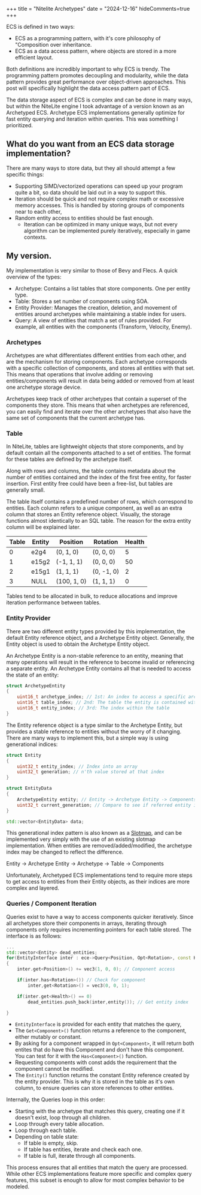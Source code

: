 +++
title = "Nitelite Archetypes"
date = "2024-12-16"
hideComments=true
+++ 

ECS is defined in two ways:
- ECS as a programming pattern, with it's core philosophy of "Composition over inheritance.
- ECS as a data access pattern, where objects are stored in a more efficient layout.

Both definitions are incredibly important to why ECS is trendy. The programming pattern promotes decoupling and modularity, while the data pattern provides great performance over object-driven approaches. This post will specifically highlight the data access pattern part of ECS.

The data storage aspect of ECS is complex and can be done in many ways, but within the NiteLite engine I took advantage of a version known as an Archetyped ECS. Archetype ECS implementations generally optimize for fast entity querying and iteration within queries. This was something I prioritized.

## What do you want from an ECS data storage implementation?

There are many ways to store data, but they all should attempt a few specific things:
- Supporting SIMD/vectorized operations can speed up your program quite a bit, so data should be laid out in a way to support this.
- Iteration should be quick and not require complex math or excessive memory accesses. This is handled by storing groups of components near to each other,
- Random entity access to entities should be fast enough. 
    - Iteration can be optimized in many unique ways, but not every algorithm can be implemented purely iteratively, especially in game contexts. 

## My version.

My implementation is very similar to those of Bevy and Flecs. A quick overview of the types:
- Archetype: Contains a list tables that store components. One per entity type.
- Table: Stores a set number of components using SOA.
- Entity Provider: Manages the creation, deletion, and movement of entities around archetypes while maintaining a stable index for users.
- Query: A view of entities that match a set of rules provided. For example, all entities with the components (Transform, Velocity, Enemy).

### Archetypes

Archetypes are what differentiates different entities from each other, and are the mechanism for storing components. Each archetype corresponds with a specific collection of components, and stores all entities with that set. This means that operations that involve adding or removing entities/components will result in data being added or removed from at least one archetype storage device.

Archetypes keep track of other archetypes that contain a superset of the components they store. This means that when archetypes are referenced, you can easily find and iterate over the other archetypes that also have the same set of components that the current archetype has.

### Table

In NiteLite, tables are lightweight objects that store components, and by default contain all the components attached to a set of entities. The format for these tables are defined by the archetype itself.

Along with rows and columns, the table contains metadata about the number of entities contained and the index of the first free entity, for faster insertion. First entity free could have been a free-list, but tables are generally small.

The table itself contains a predefined number of rows, which correspond to entities. Each column refers to a unique component, as well as an extra column that stores an Entity reference object. Visually, the storage functions almost identically to an SQL table. The reason for the extra entity column will be explained later.

| Table | Entity | Position    | Rotation   | Health |
| ----- | ------ | ----------- | ---------- | ------ |
| 0     | e2g4   | (0, 1, 0)   | (0, 0, 0)  | 5      |
| 1     | e15g2  | (-1, 1, 1)  | (0, 0, 0)  | 50     |
| 2     | e15g1  | (1, 1, 1)   | (0, -1, 0) | 2      |
| 3     | NULL   | (100, 1, 0) | (1, 1, 1)  | 0      |
Tables tend to be allocated in bulk, to reduce allocations and improve iteration performance between tables.

### Entity Provider

There are two different entity types provided by this implementation, the default Entity reference object, and a Archetype Entity object. Generally, the Entity object is used to obtain the Archetype Entity object.

An Archetype Entity is a non-stable reference to an entity, meaning that many operations will result in the reference to become invalid or referencing a separate entity. An Archetype Entity contains all that is needed to access the state of an entity:

```cpp
struct ArchetypeEntity
{
	uint16_t archetype_index; // 1st: An index to access a specific archetype
	uint16_t table_index; // 2nd: The table the entity is contained within
	uint16_t entity_index; // 3rd: The index within the table
}
```

The Entity reference object is a type similar to the Archetype Entity, but provides a stable reference to entities without the worry of it changing. There are many ways to implement this, but a simple way is using generational indices:

```cpp
struct Entity
{
	uint32_t entity_index; // Index into an array
	uint32_t generation; // n'th value stored at that index
}

struct EntityData
{
	ArchetypeEntity entity; // Entity -> Archetype Entity -> Components
	uint32_t current_generation; // Compare to see if referred entity is alive
}

std::vector<EntityData> data;
```

This generational index pattern is also known as a [Slotmap](https://docs.rs/slotmap/latest/slotmap/), and can be implemented very simply with the use of an existing slotmap implementation.  When entities are removed/added/modified, the archetype index may be changed to reflect the difference.

Entity -> Archetype Entity -> Archetype -> Table -> Components

Unfortunately, Archetyped ECS implementations tend to require more steps to get access to entities from their Entity objects, as their indices are more complex and layered.  
### Queries / Component Iteration

Queries exist to have a way to access components quicker iteratively. Since all archetypes store their components in arrays, iterating through components only requires incrementing pointers for each table stored. The interface is as follows:

```cpp
...
std::vector<Entity> dead_entities;
for(EntityInterface inter : ece->Query<Position, Opt<Rotation>, const Health>())
{
	inter.get<Position>() += vec3(1, 0, 0); // Component access

	if(inter.has<Rotation>()) // Check for component
		inter,get<Rotation>() = vec3(0, 0, 1);

	if(inter.get<Health>() == 0)  
		dead_entities.push_back(inter,entity()); // Get entity index

}
```

- `EntityInterface` is provided for each entity that matches the query,  
- The `Get<Component>()` function returns a reference to the component, either mutably or constant.
- By asking for a component wrapped in `Opt<Component>`, it will return both entites that do have this Component and don't have this component. You can test for it with the `Has<Component>()` function.
- Requesting components with const adds the requirement that the component cannot be modified.
- The `Entity()` function returns the constant Entity reference created by the entity provider. This is why it is stored in the table as it's own column, to ensure queries can store references to other entities.

Internally, the Queries loop in this order:
- Starting with the archetype that matches this query, creating one if it doesn't exist, loop through all children.
- Loop through every table allocation.
- Loop through each table.
- Depending on table state:
	- If table is empty, skip.
	- If table has entities, iterate and check each one.
	- If table is full, iterate through all components.

This process ensures that all entities that match the query are processed. While other ECS implementations feature more specific and complex query features, this subset is enough to allow for most complex behavior to be modeled.
